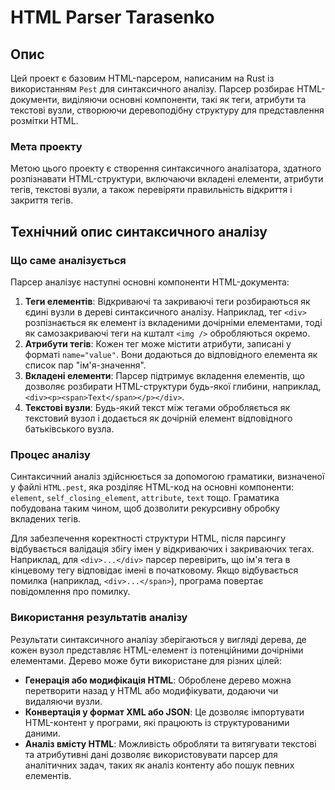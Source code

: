 # HTML Parser Tarasenko

## Опис

Цей проект є базовим HTML-парсером, написаним на Rust із використанням `Pest` для синтаксичного аналізу. Парсер розбирає HTML-документи, виділяючи основні компоненти, такі як теги, атрибути та текстові вузли, створюючи деревоподібну структуру для представлення розмітки HTML.

### Мета проекту

Метою цього проекту є створення синтаксичного аналізатора, здатного розпізнавати HTML-структури, включаючи вкладені елементи, атрибути тегів, текстові вузли, а також перевіряти правильність відкриття і закриття тегів.

## Технічний опис синтаксичного аналізу

### Що саме аналізується

Парсер аналізує наступні основні компоненти HTML-документа:

1. **Теги елементів**: Відкриваючі та закриваючі теги розбираються як єдині вузли в дереві синтаксичного аналізу. Наприклад, тег `<div>` розпізнається як елемент із вкладеними дочірніми елементами, тоді як самозакриваючі теги на кшталт `<img />` обробляються окремо.
2. **Атрибути тегів**: Кожен тег може містити атрибути, записані у форматі `name="value"`. Вони додаються до відповідного елемента як список пар "ім'я-значення".
3. **Вкладені елементи**: Парсер підтримує вкладення елементів, що дозволяє розбирати HTML-структури будь-якої глибини, наприклад, `<div><p><span>Text</span></p></div>`.
4. **Текстові вузли**: Будь-який текст між тегами обробляється як текстовий вузол і додається як дочірній елемент відповідного батьківського вузла.

### Процес аналізу

Синтаксичний аналіз здійснюється за допомогою граматики, визначеної у файлі `HTML.pest`, яка розділяє HTML-код на основні компоненти: `element`, `self_closing_element`, `attribute`, `text` тощо. Граматика побудована таким чином, щоб дозволити рекурсивну обробку вкладених тегів.

Для забезпечення коректності структури HTML, після парсингу відбувається валідація збігу імен у відкриваючих і закриваючих тегах. Наприклад, для `<div>...</div>` парсер перевірить, що ім'я тега в кінцевому тегу відповідає імені в початковому. Якщо відбувається помилка (наприклад, `<div>...</span>`), програма повертає повідомлення про помилку.

### Використання результатів аналізу

Результати синтаксичного аналізу зберігаються у вигляді дерева, де кожен вузол представляє HTML-елемент із потенційними дочірніми елементами. Дерево може бути використане для різних цілей:

- **Генерація або модифікація HTML**: Оброблене дерево можна перетворити назад у HTML або модифікувати, додаючи чи видаляючи вузли.
- **Конвертація у формат XML або JSON**: Це дозволяє імпортувати HTML-контент у програми, які працюють із структурованими даними.
- **Аналіз вмісту HTML**: Можливість обробляти та витягувати текстові та атрибутивні дані дозволяє використовувати парсер для аналітичних задач, таких як аналіз контенту або пошук певних елементів.

